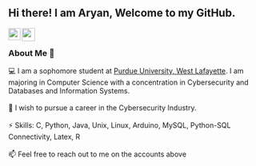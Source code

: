 ## Hi there! I am Aryan, Welcome to my GitHub.




<a href="https://www.linkedin.com/in/aryan-jain-cs/">
  <img align="left" width="24px" src="https://cdn.jsdelivr.net/npm/simple-icons@v3/icons/linkedin.svg"  />
</a>
<a href="mailto:jain467@purdue.edu">
  <img align="left" width="26px" src="https://cdn.jsdelivr.net/npm/simple-icons@v3/icons/microsoftoutlook.svg" />
</a>

</br>



### About Me 🚀

💻 I am a sophomore student at [Purdue University, West Lafayette](https://www.purdue.edu/). I am majoring in Computer Science with a concentration in Cybersecurity and Databases and Information Systems.
<br />
<br />
🌱 I wish to pursue a career in the Cybersecurity Industry. 
<br />
<br />
⚡ Skills: C, Python, Java, Unix, Linux, Arduino, MySQL, Python-SQL Connectivity, Latex, R
<br />
<br />
📫 Feel free to reach out to me on the accounts above




<!--
**Aryan-Jain-1710/Aryan-Jain-1710** is a ✨ _special_ ✨ repository because its `README.md` (this file) appears on your GitHub profile.


📫 How to reach me: 
<br /> LinkedIn: https://www.linkedin.com/in/aryan-jain-cs/
<br /> Mail: aryanjain.1710@gmail.com


Here are some ideas to get you started:

- 🔭 I’m currently working on ...
- 🌱 I’m currently learning ...
- 👯 I’m looking to collaborate on ...
- 🤔 I’m looking for help with ...
- 💬 Ask me about ...
- 📫 How to reach me: ...
- 😄 Pronouns: ...
- ⚡ Fun fact: ...
-->
